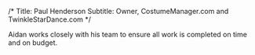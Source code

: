 /*
Title: Paul Henderson
Subtitle: Owner, CostumeManager.com and TwinkleStarDance.com
*/

Aidan works closely with his team to ensure all work is completed on time and on budget.